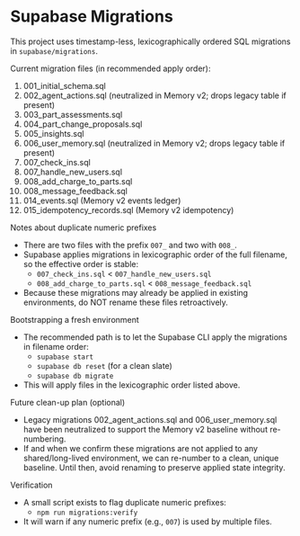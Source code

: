 # Supabase Migrations

This project uses timestamp-less, lexicographically ordered SQL migrations in `supabase/migrations`.

Current migration files (in recommended apply order):

1. 001_initial_schema.sql
2. 002_agent_actions.sql (neutralized in Memory v2; drops legacy table if present)
3. 003_part_assessments.sql
4. 004_part_change_proposals.sql
5. 005_insights.sql
6. 006_user_memory.sql (neutralized in Memory v2; drops legacy table if present)
7. 007_check_ins.sql
8. 007_handle_new_users.sql
9. 008_add_charge_to_parts.sql
10. 008_message_feedback.sql
11. 014_events.sql (Memory v2 events ledger)
12. 015_idempotency_records.sql (Memory v2 idempotency)

Notes about duplicate numeric prefixes
- There are two files with the prefix `007_` and two with `008_`.
- Supabase applies migrations in lexicographic order of the full filename, so the effective order is stable:
  - `007_check_ins.sql` < `007_handle_new_users.sql`
  - `008_add_charge_to_parts.sql` < `008_message_feedback.sql`
- Because these migrations may already be applied in existing environments, do NOT rename these files retroactively.

Bootstrapping a fresh environment
- The recommended path is to let the Supabase CLI apply the migrations in filename order:
  - `supabase start`
  - `supabase db reset` (for a clean slate)
  - `supabase db migrate`
- This will apply files in the lexicographic order listed above.

Future clean-up plan (optional)
- Legacy migrations 002_agent_actions.sql and 006_user_memory.sql have been neutralized to support the Memory v2 baseline without re-numbering.
- If and when we confirm these migrations are not applied to any shared/long-lived environment, we can re-number to a clean, unique baseline. Until then, avoid renaming to preserve applied state integrity.

Verification
- A small script exists to flag duplicate numeric prefixes:
  - `npm run migrations:verify`
- It will warn if any numeric prefix (e.g., `007`) is used by multiple files.

